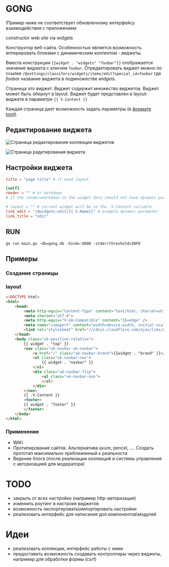 # GONG

!Пример ниже не соответствует обновленному интерфейсу взаимодействия с приложением

constructor web site via widgets

Конструктор веб-сайта.
Особенностью является возможность апперировать блоками с динамическим контентом - виджеты.

Вместа конструкции ```{{widget . "widgets" "foobar"}}``` отображается значение виджета с ключем ```foobar```.
Отредактировать виджет можно по ссылке ```/@settings/classifers/widgets/items/edit?special_id=foobar``` где _foobar_ название виджета в подмножестве _widgets_. 

Страница это виджет. 
Виджет содержит множество виджетов. 
Виджет может быть обернут в layout. 
Виджет будет представлен в layout-виджете в параметре ```{{ V.Content }}```

Каждая страница дает возможность задать параметры (в [формате toml](https://github.com/toml-lang/toml#user-content-example)).

## Редактирование виджета

![Страница редактирования коллекции виджетов](https://s3.amazonaws.com/idheap/ss/192.168.1.368081settingsclassifers_2016-04-02_22-00-22.png)

![Страница радктирования виджета](https://s3.amazonaws.com/idheap/ss/192.168.1.368081settingsclassifersbc3f1a64-f8c1-11e5-9cf5-10ddb19b9d24itemseditspecial_id2Fwiki_2016-04-02_22-02-25.png)


## Настройки виджета

``` toml
title = "page title" # if used layout

[self]
render = "" # or markdown
# if the render=markdown in the widget data should not have dynamic parameters

# layout = "" # current widget will be in the .V.Content variable
link_edit = "/@widgets:edit/{{.V.Name}}" # example dynamic parameter
link_title = "edit"
```

## RUN

``` shell
go run main.go -db=gong.db -bind=:8080 -stderrthreshold=INFO
```

## Примеры

### Cоздание страницы

### layout 

``` html
<!DOCTYPE html>
<html>
	<head>
        <meta http-equiv="Content-Type" content="text/html; charset=utf-8" />
        <meta charset="utf-8">
        <meta http-equiv="X-UA-Compatible" content="IE=edge" />
        <meta name="viewport" content="width=device-width, initial-scale=1.0">
        <link rel="stylesheet" href="//cdnjs.cloudflare.com/ajax/libs/uikit/2.25.0/css/uikit.almost-flat.min.css">
	</head>
    <body class="uk-position-relative">
        {{ widget . "top" }}
        <nav class="uk-navbar uk-navbar">
            <a href="/" class="uk-navbar-brand">{{widget . "brand" }}</a>
            <ul class="uk-navbar-nav">
                {{ widget . "navbar" }}
            </ul>
            <div class="uk-navbar-flip">
                <ul class="uk-navbar-nav">
                </ul>
            </div>
        </nav>
	    {{ .V.Content }}
        <footer>
        {{ widget . "footer" }}
        </footer>
	</body>
</html>
```

### Применение

* WIKI
* Протипирование сайтов. Альтернатива axure, pencel, .... Cоздать прототип максимально приближенный к реальности
* Ведение блога (после реализации коллекций и системы управления с авторизацией для модератора)

# TODO

* закрыть от всех настройки (например http-авторизация)
* изменить роутинг в настроке виджетов
* возможность экспортировать\импортировать настройки
* реализовать интерфейс для написания доп.компонентов\модулей

# Идеи

* реализовать коллекции, интерфейс работы с ними
* предоставить возможность создавать контроллеры через виджеты, например для обработки формы (csrf)